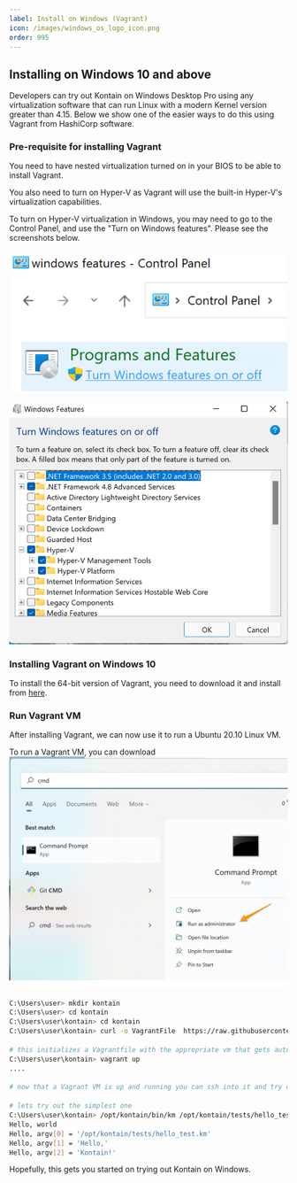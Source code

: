 ```yaml
---
label: Install on Windows (Vagrant)
icon: /images/windows_os_logo_icon.png
order: 995
---
```


## Installing on Windows 10 and above
Developers can try out Kontain on Windows Desktop Pro using any virtualization software that can run Linux with a modern Kernel version greater than 4.15.  Below we show  one of the easier ways to do this using Vagrant from HashiCorp software.

### Pre-requisite for installing Vagrant
You need to have nested virtualization turned on in your BIOS to be able to install Vagrant.

You also need to turn on Hyper-V as Vagrant will use the built-in Hyper-V's virtualization capabilities.

To turn on Hyper-V virtualization in Windows, you may need to go to the Control Panel, and use the "Turn on Windows features".  Please see the screenshots below.

![Turn on Windows Features](/images/windows-features.png)

![Turn on Hyper-V](/images/hyper-v.png)

### Installing Vagrant on Windows 10
To install the 64-bit version of Vagrant, you need to download it and install from [here](https://www.vagrantup.com/downloads).


### Run Vagrant VM
After installing Vagrant, we can now use it to run a Ubuntu 20.10 Linux VM.

To run a Vagrant VM, you can download
![starting cmd terminal](/images/run_cmd_prompt.jpg)


```bash
C:\Users\user> mkdir kontain
C:\Users\user> cd kontain
C:\Users\user\kontain> cd kontain
C:\Users\user\kontain> curl -o VagrantFile  https://raw.githubusercontent.com/kontainapp/guide/main/_vagrantfiles/vagrantfile_win

# this initializes a Vagrantfile with the appropriate vm that gets auto-provisioned with Kontain
C:\Users\user\kontain> vagrant up
....

# now that a Vagrant VM is up and running you can ssh into it and try out all the kontain examples

# lets try out the simplest one
C:\Users\user\kontain> /opt/kontain/bin/km /opt/kontain/tests/hello_test.km Hello, Kontain!
Hello, world
Hello, argv[0] = '/opt/kontain/tests/hello_test.km'
Hello, argv[1] = 'Hello,'
Hello, argv[2] = 'Kontain!'
```

Hopefully, this gets you started on trying out Kontain on Windows.